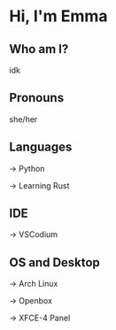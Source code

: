 # Hi, I'm Emma

## Who am I?
idk
## Pronouns
she/her
## Languages
-> Python

-> Learning Rust
## IDE
-> VSCodium
## OS and Desktop
-> Arch Linux <br>

-> Openbox <br>

-> XFCE-4 Panel <br>
